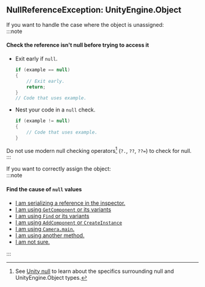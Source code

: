 ## NullReferenceException: UnityEngine.Object
If you want to handle the case where the object is unassigned:  
:::note
#### Check the reference isn't null before trying to access it
- Exit early if `null`.
    ```csharp
    if (example == null)
    {
        // Exit early.
        return;
    }
    // Code that uses example.
    ```
- Nest your code in a `null` check.
    ```csharp
    if (example != null)
    {
        // Code that uses example.
    }
    ```  
Do not use modern null checking operators[^1] (`?.`, `??`, `??=`) to check for null.  
:::

If you want to correctly assign the object:  
:::note
#### Find the cause of `null` values
- [I am serializing a reference in the inspector.](UnityEngine%20Object%20Serialized.md)
- [I am using `GetComponent` or its variants](UnityEngine%20Object%20GetComponent.md)
- [I am using `Find` or its variants](UnityEngine%20Object%20Find.md)
- [I am using `AddComponent` or `CreateInstance`](UnityEngine%20Object%20Add%20Or%20Create.md)
- [I am using `Camera.main`.](UnityEngine%20Object%20Camera%20Main.md)
- [I am using another method.](UnityEngine%20Object%20General.md)
- [I am not sure.](UnityEngine%20Object%20General.md)

:::

[^1]: See [Unity null](../../../Other/Unity%20Null.md) to learn about the specifics surrounding null and UnityEngine.Object types.  